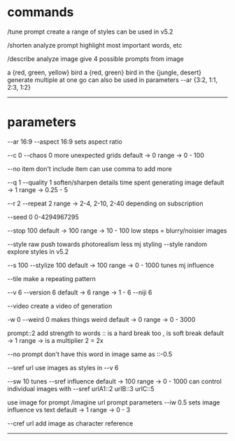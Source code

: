 
# commands

/tune prompt
create a range of styles
can be used in v5.2

/shorten
analyze prompt
highlight most important words, etc

/describe
analyze image
give 4 possible prompts from image

a {red, green, yellow} bird
a {red, green} bird in the {jungle, desert}
generate multiple at one go
can also be used in parameters
--ar {3:2, 1:1, 2:3, 1:2}

---

# parameters

--ar 16:9
--aspect 16:9
sets aspect ratio

--c 0
--chaos 0
more unexpected grids
default → 0
range → 0 - 100

--no item
don't include item
can use comma to add more

--q 1
--quality 1
soften/sharpen details
time spent generating image
default → 1
range → 0.25 - 5

--r 2
--repeat 2
range → 2-4, 2-10, 2-40
depending on subscription

--seed 0
0-4294967295

--stop 100
default → 100
range → 10 - 100
low steps = blurry/noisier images

--style raw
push towards photorealism
less mj styling
--style random
explore styles in v5.2

--s 100
--stylize 100
default → 100
range → 0 - 1000
tunes mj influence

--tile
make a repeating pattern

--v 6
--version 6
default → 6
range → 1 - 6
--niji 6

--video
create a video of generation

-w 0
--weird 0
makes things weird
default → 0
range → 0 - 3000

prompt::2
add strength to words
:: is a hard break too
, is soft break
default → 1
range → is a multiplier 2 = 2x

--no prompt
don't have this word in image
same as ::-0.5

--sref url
use images as styles in --v 6

--sw 10
tunes --sref influence
default → 100
range → 0 - 1000
can control individual images with
--sref urlA1::2 urlB::3 urlC::5

use image for prompt
/imagine url prompt parameters
--iw 0.5
sets image influence vs text
default → 1
range → 0 - 3

--cref url
add image as character reference

---
